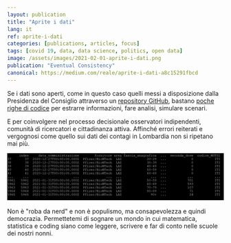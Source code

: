 ```yaml
---
layout: publication
title: "Aprite i dati"
lang: it
ref: aprite-i-dati
categories: [publications, articles, focus]
tags: [covid 19, data, data science, politics, open data]
image: /assets/images/2021-02-01-aprite-i-dati.png
publication: "Eventual Consistency"
canonical: https://medium.com/reale/aprite-i-dati-a8c15291fbcd
---
```


Se i dati sono aperti, come in questo caso quelli messi a disposizione dalla Presidenza del Consiglio attraverso un [repository GitHub](https://github.com/italia/covid19-opendata-vaccini), bastano [poche righe di codice](https://github.com/reale/covid19-notebook) per estrarre informazioni, fare analisi, simulare scenari.

E per coinvolgere nel processo decisionale osservatori indipendenti, comunità di ricercatori e cittadinanza attiva. Affinché errori reiterati e vergognosi come quello sui dati dei contagi in Lombardia non si ripetano mai più.

![Table](/assets/images/2021-02-01-aprite-i-dati-1.png)

Non è "roba da nerd" e non è populismo, ma consapevolezza e quindi democrazia. Permettetemi di sognare un mondo in cui matematica, statistica e coding siano come leggere, scrivere e far di conto nelle scuole dei nostri nonni.
